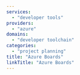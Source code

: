```yaml
---
services:
  - "developer tools"
providers:
  - "azure"
domains:
  - "developer toolchain"
categories:
  - "project planning"
title: "Azure Boards"
linkTitle: "Azure Boards"
---
```

